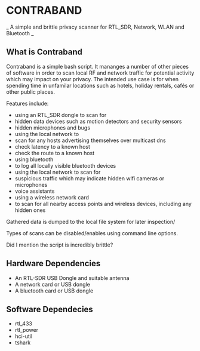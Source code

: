 # CONTRABAND

_ A simple and brittle privacy scanner for RTL_SDR, Network, WLAN and Bluetooth _

## What is Contraband


Contraband is a simple bash script. It mananges a number of other pieces of software in order to scan local RF and network traffic for potential activity which may impact on your privacy. The intended use case is for when spending time in unfamilar locations such as hotels, holiday rentals, cafés or other public places. 

Features include:

- using an RTL_SDR dongle to scan for 
 - hidden data devices such as motion detectors and security sensors
 - hidden microphones and bugs
- using the local network to
 - scan for any hosts advertising themselves over multicast dns
 - check latency to a known host
 - check the route to a known host
- using bluetooth
- to log all locally visible bluetooth devices
- using the local network to scan for
 - suspicious traffic which may indicate hidden wifi cameras or microphones
 - voice assistants
- using a wireless network card
 - to scan for all nearby access points and wireless devices, including any hidden ones

Gathered data is dumped to the local file system for later inspection/

Types of scans can be disabled/enables using command line options.

Did I mention the script is incredibly brittle?

## Hardware Dependencies

- An RTL-SDR USB Dongle and suitable antenna
- A network card or USB dongle
- A bluetooth card or USB dongle

## Software Dependecies
- rtl_433
- rtl_power
- hci-util
- tshark


